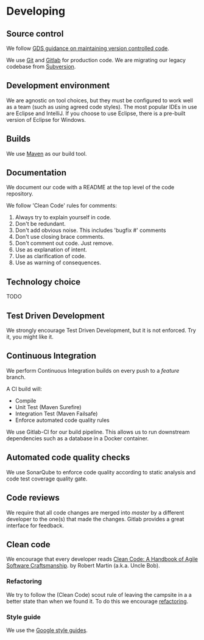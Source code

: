# Developing

## Source control

We follow [GDS guidance on maintaining version controlled code](https://www.gov.uk/service-manual/technology/maintaining-version-control-in-coding).

We use [Git](https://git-scm.com/) and [Gitlab](https://gitlab.com/nhsbsa) for production code.
We are migrating our legacy codebase from [Subversion](https://subversion.apache.org/).

## Development environment

We are agnostic on tool choices, but they must be configured to work well as a team (such as using agreed code styles). The most popular IDEs in use are Eclipse and IntelliJ. If you choose to use Eclipse, there is a pre-built version of Eclipse for Windows.

## Builds

We use [Maven](https://maven.apache.org/) as our build tool.

## Documentation

We document our code with a README at the top level of the code repository.

We follow 'Clean Code' rules for comments:

1. Always try to explain yourself in code.
1. Don't be redundant.
1. Don't add obvious noise. This includes 'bugfix #' comments
1. Don't use closing brace comments.
1. Don't comment out code. Just remove.
1. Use as explanation of intent.
1. Use as clarification of code.
1. Use as warning of consequences.

## Technology choice

TODO

## Test Driven Development

We strongly encourage Test Driven Development, but it is not enforced. Try it, you might like it.

## Continuous Integration

We perform Continuous Integration builds on every push to a _feature_ branch.

A CI build will:

* Compile
* Unit Test (Maven Surefire)
* Integration Test (Maven Failsafe)
* Enforce automated code quality rules

We use Gitlab-CI for our build pipeline. This allows us to run downstream dependencies such as a database in a Docker container.

## Automated code quality checks

We use SonarQube to enforce code quality according to static analysis and code test coverage quality gate.

## Code reviews

We require that all code changes are merged into _master_ by a different developer to the one(s) that made the changes.
Gitlab provides a great interface for feedback.

## Clean code

We encourage that every developer reads [Clean Code: A Handbook of Agile Software Craftsmanship](https://www.amazon.co.uk/dp/0132350882). by Robert Martin (a.k.a. Uncle Bob).

### Refactoring

We try to follow the (Clean Code) scout rule of leaving the campsite in a a better state than when we found it.
To do this we encourage [refactoring](https://refactoring.guru/refactoring).

### Style guide

We use the [Google style guides](http://google.github.io/styleguide/).
